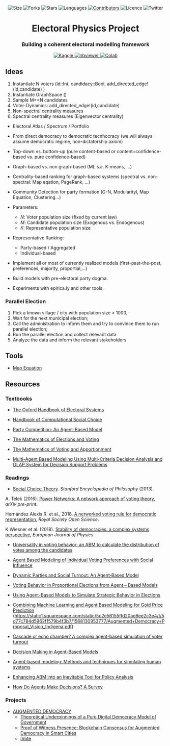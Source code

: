 <!-- Meta-Badges -->
</p>

<p align="center">
    <img alt="Size" src="https://img.shields.io/github/repo-size/pitmonticone/AppliedDynamicalSystems">
  </a>
  <img alt="Forks" src="https://img.shields.io/github/forks/pitmonticone/AppliedDynamicalSystems">
  </a>
  <img alt="Stars" src="https://img.shields.io/github/stars/pitmonticone/AppliedDynamicalSystems">
  </a>
  <img alt="Languages" src="https://img.shields.io/github/languages/count/pitmonticone/AppliedDynamicalSystems">
  </a>
  <a href="https://github.com/pitmonticone/AppliedDynamicalSystems/graphs/contributors">
    <img alt="Contributors" src="https://img.shields.io/github/contributors/pitmonticone/AppliedDynamicalSystems">
  </a>
  <img alt="Licence" src="https://img.shields.io/github/license/pitmonticone/AppliedDynamicalSystems">
  </a>
  <img alt="Twitter" src="https://img.shields.io/twitter/url?url=https%3A%2F%2Fgithub.com%2Fpitmonticone%2FAppliedDynamicalSystems"
  </a>

</p>

<!-- Title -->
<h1 align="center">
  Electoral Physics Project
</h1>

<!-- Subtitle -->
<h3 align="center">
  Building a coherent electoral modelling framework
</h3>

<!-- Badges -->
</p>

<p align="center">
  <a href="https://www.kaggle.com/">
    <img alt="Kaggle" src="https://kaggle.com/static/images/open-in-kaggle.svg">
  </a>
  <a href="https://nbviewer.jupyter.org/github/pitmonticone/AppliedDynamicalSystems/">
    <img alt="nbviewer" src="https://github.com/jupyter/design/blob/master/logos/Badges/nbviewer_badge.svg">
  </a>
  <a href="https://colab.research.google.com/github/pitmonticone/AppliedDynamicalSystems/blob/master">
    <img alt="Colab" src="https://colab.research.google.com/assets/colab-badge.svg">
  </a>

</p>

## Ideas

1. Instantiate N voters (id::Int, candidacy::Bool, add_directed_edge!(id,candidate) )
1. Instantiate GraphSpace ()
1. Sample M<<N candidates
1. Voter-Dynamics: add_directed_edge!(id,candidate)
1. Non-spectral centrality measures
1. Spectral centrality measures (Eigenvector centrality)

* Electoral Atlas / Spectrum / Portfolio

* From direct democracy to democratic tecnhocracy (we will always assume democratic regime, non-dictatorship axiom)

* Top-down vs. bottom-up (pure content-based or content+confidence-based vs. pure confidence-based)

* Graph-based vs. non graph-based (ML s.a. K-means, ...)

* Centrality-based ranking for graph-based systems (spectral vs. non-spectral: Map eqation, PageRank, ...)
* Community Detection for party formation (G-N, Modularityl, Map Equation, Clustering...)

* Parameters: 
    * *N*: Voter population size (fixed by current law)
    * *M*: Candidate population size (Exogenous vs. Endogenous)
    * *K*: Representative population size 

* Representative Ranking:
    * Party-based / Aggregated
    * Individual-based 

* Implement all or most of currently realized models (first-past-the-post, preferences, majority, proportial,...)
* Build models with pre-electoral party dogma.

* Experiments with epirica.ly and other tools. 

### Parallel Election 
               
1. Pick a known village / city with population size < 1000;
2. Wait for the next municipal election;
3. Call the administration to inform them and try to convince them to run parallel election;
4. Run the parallel election and collect relevant data
5. Analyze the data and inform the relevant stakeholders


## Tools 

* [Map Equation](https://www.mapequation.org)

## Resources

### Textbooks 

* [The Oxford Handbook of Electoral Systems](https://drive.google.com/file/d/1_9KVTYnR0K6SNA00a1CVYsK-QY_7P3yM/view?usp=sharing)
* [Handbook of Computational Social Choice](https://drive.google.com/open?id=1jt8HuFvkaPp0Pbie6wdkm5nBGpgvB46L)

* [Party Competition: An Agent-Based Model](https://drive.google.com/open?id=1tOx-3eoCyjt0pBxOjQXgCts7uoCqmVSd)
* [The Mathematics of Elections and Voting](https://www.springer.com/gp/book/9783319098098)
* [The Mathematics of Voting and Apportionment](https://drive.google.com/open?id=1ui1eQY0o_LEfK4wz-ZU1hvIuEgMi4Hvk)

* [Multi-Agent Based Modeling Using Multi-Criteria Decision Analysis and OLAP System for Decision Support Problems](https://www.researchgate.net/publication/290790217_Multi-Agent_Based_Modeling_Using_Multi-Criteria_Decision_Analysis_and_OLAP_System_for_Decision_Support_Problems)

### Readings  

* [Social Choice Theory](https://plato.stanford.edu/entries/social-choice/). *Stanford Encyclopedia of Philosophy* (2013). 

A. Telek (2016). [Power Networks: A network approach of voting theory](http://econ.core.hu/file/download/korosi/2016/telek.pdf), *arXiv pre-print*. 

Hernández Alexis R. et al., 2018. [A networked voting rule for democratic representation](https://doi.org/10.1098/rsos.172265), *Royal Society Open Science*. 

K Wiesner et al. (2018). [Stability of democracies: a complex systems perspective](https://doi.org/10.1088/1361-6404/aaeb4d), *European Journal of Physics*.

* [Universality in voting behavior: an ABM to calculate the distribution of votes among the candidates](https://terna.to.it/tesine/distribution_of_votes.pdf)

* [Agent Based Modeling of Individual Voting Preferences with Social Influence](https://link.springer.com/chapter/10.1007/978-3-642-24043-0_55)
* [Dynamic Parties and Social Turnout: An Agent‐Based Model](https://www.jstor.org/stable/10.1086/426554?seq=1#metadata_info_tab_contents)
* [Voting Behavior in Proportional Elections from Agent – Based Models](https://www.sciencedirect.com/science/article/pii/S1875389215000401)
* [Using Agent-Based Models to Simulate Strategic Behavior in Elections](http://www-personal.umich.edu/~wmebane/pm19.pdf)
* [Combining Machine Learning and Agent Based Modeling for Gold Price Prediction](https://link.springer.com/chapter/10.1007/978-3-030-21733-4_7)
(https://static1.squarespace.com/static/5c2e56155ffd20ae8ee2c3e4/t/5d77c784d5962f1579b4f3b7/1568130953777/Augmented+Democracy+Proposal_Vision_Indigena.pdf)

* [Cascade or echo chamber? A complex agent-based simulation of voter turnout](https://journals.sagepub.com/doi/pdf/10.1177/1354068815605671)


* [Decision Making in Agent-Based Models](https://link.springer.com/chapter/10.1007/978-3-319-17130-2_25)
* [Agent-based modeling: Methods and techniques for simulating human systems](https://www.pnas.org/content/99/suppl_3/7280)
* [Enhancing ABM into an Inevitable Tool for Policy Analysis](https://ii.tudelft.nl/~catholijn/publications/sites/default/files/enhancingAMB.pdf)
* [How Do Agents Make Decisions? A Survey](http://jasss.soc.surrey.ac.uk/17/4/13.html)


### Projects 

* [AUGMENTED DEMOCRACY](https://www.peopledemocracy.com)
    * [Theoretical Underpinnings of a Pure Digital Democracy Model of Government](https://static1.squarespace.com/static/5c2e56155ffd20ae8ee2c3e4/t/5d77c81dedd5084e5c931575/1568131114349/Theoretical+Underpinnings+of+a+Pure+Digital+Democracy+-+Preliminary+Version.pdf)
    * [Proof of Witness Presence: Blockchain Consensus for Augmented Democracy in Smart Cities](https://static1.squarespace.com/static/5c2e56155ffd20ae8ee2c3e4/t/5d77c8988b4c300d55be0dbd/1568131240537/view.pdf)
    * [iVote](https://static1.squarespace.com/static/5c2e56155ffd20ae8ee2c3e4/t/5d77c7e848eb396542e3a6ca/1568131061767/iVoteAD.pdf)
